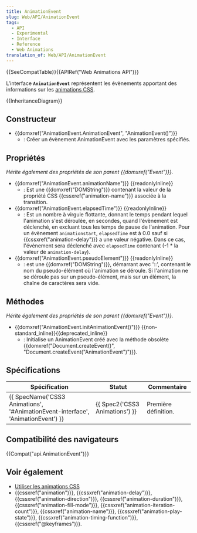 ```yaml
---
title: AnimationEvent
slug: Web/API/AnimationEvent
tags:
  - API
  - Experimental
  - Interface
  - Reference
  - Web Animations
translation_of: Web/API/AnimationEvent
---
```

{{SeeCompatTable}}{{APIRef("Web Animations API")}}

L'interface **`AnimationEvent`** représentent les évènements apportant des informations sur les [animations CSS](/fr/docs/CSS/Animations_CSS).

{{InheritanceDiagram}}

## Constructeur

- {{domxref("AnimationEvent.AnimationEvent", "AnimationEvent()")}}
  - : Créer un évènement AnimationEvent avec les paramètres spécifiés.

## Propriétés

_Hérite également des propriétés de son parent {{domxref("Event")}}._

- {{domxref("AnimationEvent.animationName")}} {{readonlyInline}}
  - : Est une {{domxref("DOMString")}} contenant la valeur de la propriété CSS {{cssxref("animation-name")}} associée à la transition.
- {{domxref("AnimationEvent.elapsedTime")}} {{readonlyInline}}
  - : Est un nombre à virgule flottante, donnant le temps pendant lequel l'animation s'est déroulée, en secondes, quand l'évènement est déclenché, en excluant tous les temps de pause de l'animation. Pour un évènement `animationstart`, `elapsedTime` est à 0.0 sauf si {{cssxref("animation-delay")}} a une valeur négative. Dans ce cas, l'évènement sera déclenché avec `elapsedTime` contenant (-1 \* la valeur de `animation-delay`).
- {{domxref("AnimationEvent.pseudoElement")}} {{readonlyInline}}
  - : est une {{domxref("DOMString")}}, démarrant avec '::', contenant le nom du pseudo-élément où l'animation se déroule. Si l'animation ne se déroule pas sur un pseudo-élément, mais sur un élément, la chaîne de caractères sera vide.

## Méthodes

_Hérite également des propriétés de son parent {{domxref("Event")}}._

- {{domxref("AnimationEvent.initAnimationEvent()")}} {{non-standard_inline}}{{deprecated_inline}}
  - : Initialise un AnimationEvent créé avec la méthode obsolète {{domxref("Document.createEvent()", "Document.createEvent(\"AnimationEvent\")")}}.

## Spécifications

| Spécification                                                                                                | Statut                                   | Commentaire          |
| ------------------------------------------------------------------------------------------------------------ | ---------------------------------------- | -------------------- |
| {{ SpecName('CSS3 Animations', '#AnimationEvent-interface', 'AnimationEvent') }} | {{ Spec2('CSS3 Animations') }} | Première définition. |

## Compatibilité des navigateurs

{{Compat("api.AnimationEvent")}}

## Voir également

- [Utiliser les animations CSS](/fr/docs/CSS/Animations_CSS)
- {{cssxref("animation")}}, {{cssxref("animation-delay")}}, {{cssxref("animation-direction")}}, {{cssxref("animation-duration")}}, {{cssxref("animation-fill-mode")}}, {{cssxref("animation-iteration-count")}}, {{cssxref("animation-name")}}, {{cssxref("animation-play-state")}}, {{cssxref("animation-timing-function")}}, {{cssxref("@keyframes")}}.
